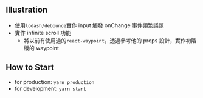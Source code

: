 ## Illustration

- 使用`lodash/debounce`實作 input 觸發 onChange 事件頻繁議題
- 實作 infinite scroll 功能
  - 將以前有使用過的`react-waypoint`，透過參考他的 props 設計，實作初階版的 waypoint

## How to Start

- for production: `yarn production`
- for development: `yarn start`
